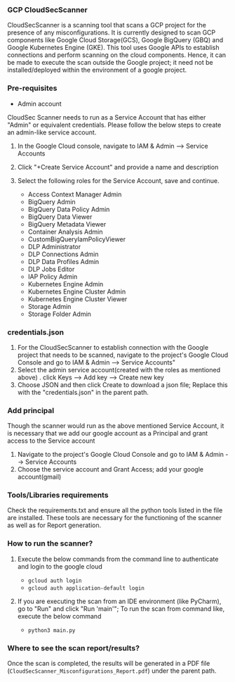 ### GCP CloudSecScanner

CloudSecScanner is a scanning tool that scans a GCP project for the presence of any misconfigurations.
It is currently designed to scan GCP components like Google Cloud Storage(GCS), Google BigQuery (GBQ) and
Google Kubernetes Engine (GKE). This tool uses Google APIs to establish connections and perform scanning on the cloud components.
Hence, it can be made to execute the scan outside the Google project; it need not be installed/deployed within the environment of a google project.

### Pre-requisites

- Admin account

CloudSec Scanner needs to run as a Service Account that has either "Admin" or equivalent credentials. Please follow the below steps to create an admin-like service account.
1. In the Google Cloud console, navigate to IAM & Admin --> Service Accounts
2. Click "+Create Service Account" and provide a name and description
3. Select the following roles for the Service Account,  save and continue.
    
    - Access Context Manager Admin 
    - BigQuery Admin
    - BigQuery Data Policy Admin
    - BigQuery Data Viewer
    - BigQuery Metadata Viewer
    - Container Analysis Admin
    - CustomBigQueryIamPolicyViewer
    - DLP Administrator
    - DLP Connections Admin
    - DLP Data Profiles Admin
    - DLP Jobs Editor
    - IAP Policy Admin
    - Kubernetes Engine Admin
    - Kubernetes Engine Cluster Admin
    - Kubernetes Engine Cluster Viewer
    - Storage Admin
    - Storage Folder Admin


### credentials.json
1. For the CloudSecScanner to establish connection with the Google project that needs to be scanned, navigate to the project's Google Cloud Console
 and go to IAM & Admin --> Service Accounts"
2. Select the admin service account(created with the roles as mentioned above) . click Keys --> Add key --> Create new key
3. Choose JSON and then click Create to download a json file; Replace this with the "credentials.json" in the parent path.

### Add principal
Though the scanner would run as the above mentioned Service Account, it is necessary that we add our google account as a Principal and grant access to the Service account
1. Navigate to the project's Google Cloud Console and go to IAM & Admin --> Service Accounts
2. Choose the service account and Grant Access; add your google account(gmail)

### Tools/Libraries requirements
Check the requirements.txt and ensure all the python tools listed in the file are installed.
These tools are necessary for the functioning of the scanner as well as for Report generation.


### How to run the scanner?

1. Execute the below commands from the command line  to authenticate and login to the google cloud

   - `gcloud auth login`
   - `gcloud auth application-default login`

2. If you are executing the scan from an IDE environment (like PyCharm), go to "Run" and click "Run 'main'"; To run the scan from command like, execute the below command
    - `python3 main.py`

### Where to see the scan report/results?
Once the scan is completed, the results will be generated in a PDF file (`CloudSecScanner_Misconfigurations_Report.pdf`) under the parent path.
